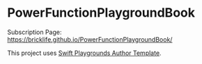 # PowerFunctionPlaygroundBook

Subscription Page: https://bricklife.github.io/PowerFunctionPlaygroundBook/

This project uses [Swift Playgrounds Author Template](https://developer.apple.com/download/more/?=Swift%20Playgrounds%20Author%20Template).

